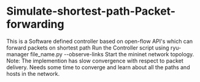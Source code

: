 # Simulate-shortest-path-Packet-forwarding
This is a Software defined controller based on open-flow API's which can forward packets on shortest path
Run the Controller script using ryu-manager file_name.py --observe-links
Start the mininet network topology.
Note: The implemention has slow convergence with respect to packet delivery. Needs some time to converge and learn about all the paths and hosts in the network.
